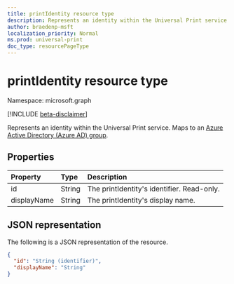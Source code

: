 ```yaml
---
title: printIdentity resource type
description: Represents an identity within the Universal Print service. Maps to an Azure AD group.
author: braedenp-msft
localization_priority: Normal
ms.prod: universal-print
doc_type: resourcePageType
---
```


# printIdentity resource type

Namespace: microsoft.graph

[!INCLUDE [beta-disclaimer](../../includes/beta-disclaimer.md)]

Represents an identity within the Universal Print service. Maps to an [Azure Active Directory (Azure AD) group](group.md).

## Properties
| Property     | Type        | Description |
|:-------------|:------------|:------------|
|id|String|The printIdentity's identifier. Read-only.|
|displayName|String|The printIdentity's display name.|

## JSON representation

The following is a JSON representation of the resource.

<!-- {
  "blockType": "resource",
  "optionalProperties": [

  ],
  "@odata.type": "microsoft.graph.printIdentity",
  "keyProperty": "id",
  "baseType":"microsoft.graph.entity"
}-->

```json
{
  "id": "String (identifier)",
  "displayName": "String"
}

```

<!-- uuid: 8fcb5dbc-d5aa-4681-8e31-b001d5168d79
2015-10-25 14:57:30 UTC -->
<!-- {
  "type": "#page.annotation",
  "description": "printIdentity resource",
  "keywords": "",
  "section": "documentation",
  "tocPath": ""
}-->
